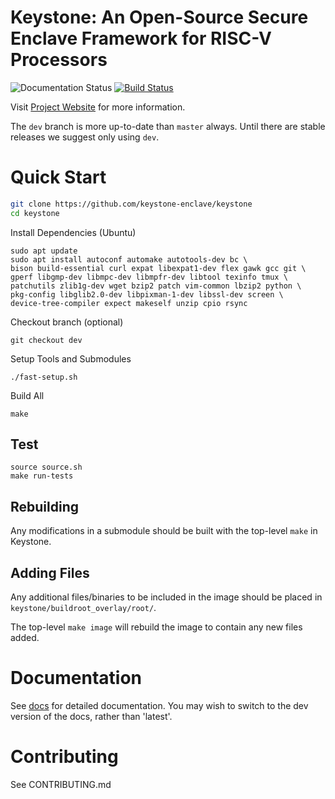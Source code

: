 # Keystone: An Open-Source Secure Enclave Framework for RISC-V Processors

![Documentation Status](https://readthedocs.org/projects/keystone-enclave/badge/)
[![Build Status](https://travis-ci.org/keystone-enclave/keystone.svg?branch=master)](https://travis-ci.org/keystone-enclave/keystone/)

Visit [Project Website](https://keystone-enclave.org) for more information.

The ``dev`` branch is more up-to-date than ``master`` always. Until
there are stable releases we suggest only using ``dev``.

# Quick Start

```bash
git clone https://github.com/keystone-enclave/keystone
cd keystone
```

Install Dependencies (Ubuntu)

```
sudo apt update
sudo apt install autoconf automake autotools-dev bc \
bison build-essential curl expat libexpat1-dev flex gawk gcc git \
gperf libgmp-dev libmpc-dev libmpfr-dev libtool texinfo tmux \
patchutils zlib1g-dev wget bzip2 patch vim-common lbzip2 python \
pkg-config libglib2.0-dev libpixman-1-dev libssl-dev screen \
device-tree-compiler expect makeself unzip cpio rsync
```

Checkout branch (optional)
```
git checkout dev
```

Setup Tools and Submodules
```
./fast-setup.sh
```

Build All
```
make
```

## Test

```
source source.sh
make run-tests
```

## Rebuilding

Any modifications in a submodule should be built with the top-level
`make` in Keystone.

## Adding Files

Any additional files/binaries to be included in the image should be
placed in `keystone/buildroot_overlay/root/`.

The top-level `make image` will rebuild the image to contain any new files
added.

# Documentation

See [docs](http://docs.keystone-enclave.org) for detailed
documentation. You may wish to switch to the dev version of the docs,
rather than 'latest'.

# Contributing

See CONTRIBUTING.md
